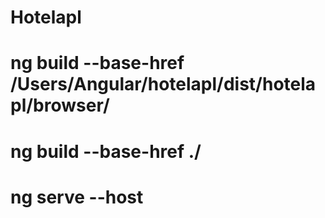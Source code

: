 # Hotelapl

# ng build  --base-href /Users/Angular/hotelapl/dist/hotelapl/browser/



# ng build  --base-href ./
# ng serve --host
